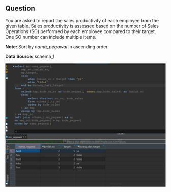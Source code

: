 ## Question

You are asked to report the sales productivity of each employee from the given table. Sales productivity is assessed based on the number of Sales Operations (SO) performed by each employee compared to their target. One SO number can include multiple items.

**Note:** Sort by *nama_pegawai* in ascending order

**Data Source:** schema_1

![Table Query](query1.png)
